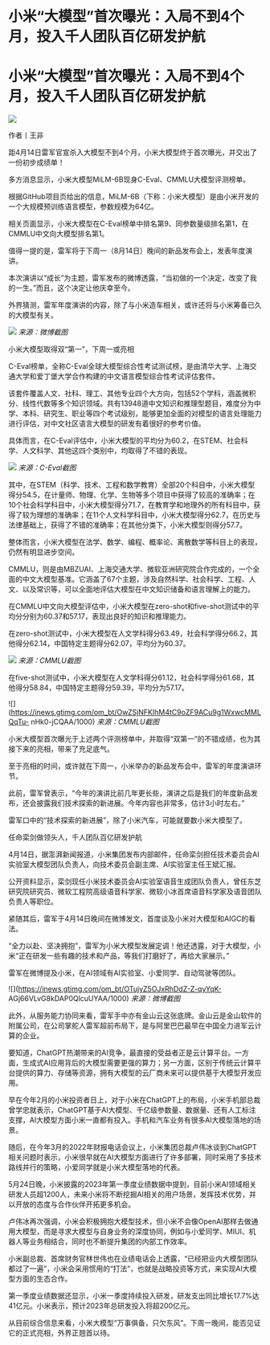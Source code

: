 # 小米“大模型”首次曝光：入局不到4个月，投入千人团队百亿研发护航

# 小米“大模型”首次曝光：入局不到4个月，投入千人团队百亿研发护航

![](https://inews.gtimg.com/om_bt/ODUzFzhjClBhtfgeYI22_1JarEAip63Q358rEPCI9bJwUAA/1000)

作者丨王非

距4月14日雷军官宣杀入大模型不到4个月，小米大模型终于首次曝光，并交出了一份初步成绩单！

多方消息显示，小米大模型MiLM-6B现身C-Eval、CMMLU大模型评测榜单。

根据GitHub项目页给出的信息，MiLM-6B（下称：小米大模型）是由小米开发的一个大规模预训练语言模型，参数规模为64亿。

相关页面显示，小米大模型在C-Eval榜单中排名第9、同参数量级排名第1，在CMMLU中文向大模型排名第1。

值得一提的是，雷军将于下周一（8月14日）晚间的新品发布会上，发表年度演讲。

本次演讲以“成长”为主题，雷军发布的微博透露，“当初做的一个决定，改变了我的一生。”而且，这个决定让他庆幸至今。

外界猜测，雷军年度演讲的内容，除了与小米造车相关，或许还将与小米筹备已久的大模型有关。

![](https://inews.gtimg.com/om_bt/OY2QI8GmWZQlI5iBdSPs5VnAP5kNWHzWcLnwnN1N5NvRUAA/1000)
_来源：微博截图_

小米大模型取得双“第一”，下周一或亮相

C-Eval榜单，全称C-Eval全球大模型综合性考试测试榜，是由清华大学、上海交通大学和爱丁堡大学合作构建的中文语言模型综合性考试评估套件。

该套件覆盖人文、社科、理工、其他专业四个大方向，包括52个学科，涵盖微积分、线性代数等多个知识领域。共有13948道中文知识和推理型题目，难度分为中学、本科、研究生、职业等四个考试级别，能够更加全面的对模型的语言处理能力进行评估，对中文社区语言大模型的研发有着很好的参考价值。

具体而言，在C-Eval评估中，小米大模型的平均分为60.2，在STEM、社会科学、人文科学、其他这四个类别中，均取得了不错的表现。

![](https://inews.gtimg.com/om_bt/Ohe_K3mRBLBnqL5o7o-4bB2vuJWpIna5y46moUzThNIh0AA/1000)
_来源：C-Eval截图_

其中，在STEM（科学、技术、工程和数学教育）全部20个科目中，小米大模型得分54.5，在计量师、物理、化学、生物等多个项目中获得了较高的准确率；在10个社会科学科目中，小米大模型得分71.7，在教育学和地理外的所有科目中，获得了较为理想的准确率；在11个人文科学科目中，小米大模型得分62.7，在历史与法律基础上，获得了不错的准确率；在其他分类下，小米大模型则得分57.7。

整体而言，小米大模型在法学、数学、编程、概率论、离散数学等科目上的表现，仍然有明显进步空间。

CMMLU，则是由MBZUAI、上海交通大学、微软亚洲研究院合作完成的，一个全面的中文大模型基准。它涵盖了67个主题，涉及自然科学、社会科学、工程、人文、以及常识等，可以全面地评估大模型在中文知识储备和语言理解上的能力。

在CMMLU中文向大模型评估中，小米大模型在zero-shot和five-shot测试中的平均分分别为60.37和57.17，表现出良好的知识和推理能力。

在zero-shot测试中，小米大模型在人文学科得分63.49，社会科学得分66.2，其他得分62.14，中国特定主题得分62.07，平均分为60.37。

![](https://inews.gtimg.com/om_bt/O5UyhqB0oC0bVYP6Xl4DH6m6KzRVHg4zoHkQZgyZKQ_TIAA/1000)
_来源：CMMLU截图_

在five-shot测试中，小米大模型在人文学科得分61.12，社会科学得分61.68，其他得分58.84，中国特定主题得分59.39，平均分为57.17。

![](https://inews.gtimg.com/om_bt/OwZSjNFKIhM4tC9oZF9ACu9g1WxwcMMLQqTu-
nHk0-jCQAA/1000) _来源：CMMLU截图_

小米大模型首次曝光于上述两个评测榜单中，并取得“双第一”的不错成绩，也为其接下来的亮相，带来了充足底气。

至于亮相的时间，或许就在下周一，小米举办的新品发布会中，雷军的年度演讲环节。

此前，雷军曾表示，“今年的演讲比前几年更长些，演讲之后是我们的年度新品发布，还会披露我们技术探索的新进展。今年内容也非常多，估计3小时左右。”

雷军口中的“技术探索的新进展”，除了小米汽车，可能就要数小米大模型了。

任命栾剑做领头人，千人团队百亿研发护航

4月14日，据澎湃新闻报道，小米集团发布内部邮件，任命栾剑担任技术委员会AI实验室大模型团队负责人，向技术委员会副主席、AI实验室主任王斌汇报。

公开资料显示，栾剑现任小米技术委员会AI实验室语音生成团队负责人，曾任东芝研究院研究员、微软工程院高级语音科学家、微软小冰首席语音科学家及语音团队负责人等职位。

紧随其后，雷军于4月14日晚间在微博发文，首度谈及小米对大模型和AIGC的看法。

“全力以赴、坚决拥抱”，雷军为小米大模型发展定调！他还透露，对于大模型，小米“正在研发一些有趣的技术和产品，等我们打磨好了，再给大家展示。”

雷军在微博提及小米，在AI领域有AI实验室、小爱同学、自动驾驶等团队。

![](https://inews.gtimg.com/om_bt/OTujyZ5OJxRhDdZ-Z-qyYqK-
AGj66VLvG8kDAP0QlcuUYAA/1000) _来源：微博截图_

此外，从服务能力协同来看，雷军手中亦有金山云这张底牌。金山云是金山软件的附属公司，在公司掌舵人雷军超前布局下，是与阿里巴巴最早在中国全力进军云计算的企业。

要知道，ChatGPT热潮带来的AI竞争，最直接的受益者正是云计算平台。一方面，生成式AI应用背后的大模型需要更强的算力；另一方面，区别于传统云计算平台提供的算力、存储等资源，拥有大模型的云厂商未来可以提供基于大模型开发应用。

早在今年2月的小米投资者日上，对于小米在ChatGPT上的布局，小米手机部总裁曾学忠就表示，ChatGPT基于AI大模型、千亿级参数量、数据量、还有人工标注支撑，AI大模型方面小米一直都有投入。手机和汽车业务有很多AI大模型落地的场景。

随后，在今年3月的2022年财报电话会议上，小米集团总裁卢伟冰谈到ChatGPT相关问题时表示，小米很早就在AI大模型方面进行了许多部署，同时采用了多技术路线并行的策略，小爱同学就是小米大模型落地的代表。

5月24日晚，小米披露的2023年第一季度业绩数据中提到，目前小米AI领域相关研发人员超1200人，未来小米将不断挖掘AI相关的用户场景，发挥技术优势，并以开放的态度与合作伙伴开拓更多机会。

卢伟冰再次强调，小米会积极拥抱大模型技术，但小米不会像OpenAI那样去做通用大模型，而是寻求大模型与自身业务的深度协同，例如与小爱同学、MIUI、机器人等业务相结合，同时也不断提升集团的内部工作效率。

小米副总裁、首席财务官林世伟也在业绩电话会上透露，“已经把业内大模型团队都过了一遍”，小米会采用惯用的“打法”，也就是战略投资等方式，来实现AI大模型方面的生态合作。

第一季度业绩数据还显示，小米一季度持续投入研发，研发支出同比增长17.7%达41亿元。小米表示，预计2023年总研发投入将超200亿元。

从目前综合信息来看，小米大模型“万事俱备，只欠东风”。下周一晚间，能否见证它的正式亮相，外界正翘首以待。

